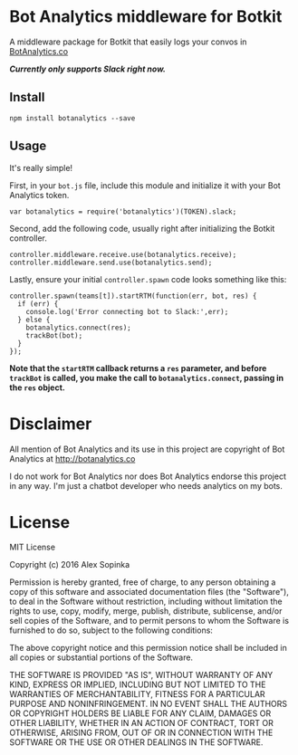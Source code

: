 # Bot Analytics middleware for Botkit
A middleware package for Botkit that easily logs your convos in [BotAnalytics.co](http://botanalytics.co)

_**Currently only supports Slack right now.**_

## Install

`npm install botanalytics --save`

## Usage

It's really simple!

First, in your `bot.js` file, include this module and initialize it with your Bot Analytics token.

```
var botanalytics = require('botanalytics')(TOKEN).slack;
```

Second, add the following code, usually right after initializing the Botkit controller.

```
controller.middleware.receive.use(botanalytics.receive);
controller.middleware.send.use(botanalytics.send);
```

Lastly, ensure your initial `controller.spawn` code looks something like this:

```
controller.spawn(teams[t]).startRTM(function(err, bot, res) {
  if (err) {
    console.log('Error connecting bot to Slack:',err);
  } else {
    botanalytics.connect(res);
    trackBot(bot);
  }
});
```
**Note that the `startRTM` callback returns a `res` parameter, and before `trackBot` is called, you make the call to `botanalytics.connect`, passing in the `res` object.**

# Disclaimer

All mention of Bot Analytics and its use in this project are copyright of Bot Analytics at http://botanalytics.co

I do not work for Bot Analytics nor does Bot Analytics endorse this project in any way.  I'm just a chatbot developer who needs analytics on my bots.

# License

MIT License

Copyright (c) 2016 Alex Sopinka

Permission is hereby granted, free of charge, to any person obtaining a copy
of this software and associated documentation files (the "Software"), to deal
in the Software without restriction, including without limitation the rights
to use, copy, modify, merge, publish, distribute, sublicense, and/or sell
copies of the Software, and to permit persons to whom the Software is
furnished to do so, subject to the following conditions:

The above copyright notice and this permission notice shall be included in all
copies or substantial portions of the Software.

THE SOFTWARE IS PROVIDED "AS IS", WITHOUT WARRANTY OF ANY KIND, EXPRESS OR
IMPLIED, INCLUDING BUT NOT LIMITED TO THE WARRANTIES OF MERCHANTABILITY,
FITNESS FOR A PARTICULAR PURPOSE AND NONINFRINGEMENT. IN NO EVENT SHALL THE
AUTHORS OR COPYRIGHT HOLDERS BE LIABLE FOR ANY CLAIM, DAMAGES OR OTHER
LIABILITY, WHETHER IN AN ACTION OF CONTRACT, TORT OR OTHERWISE, ARISING FROM,
OUT OF OR IN CONNECTION WITH THE SOFTWARE OR THE USE OR OTHER DEALINGS IN THE
SOFTWARE.
